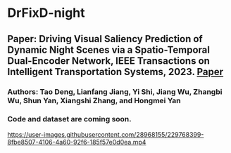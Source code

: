 # DrFixD-night

## Paper: Driving Visual Saliency Prediction of Dynamic Night Scenes via a Spatio-Temporal Dual-Encoder Network, IEEE Transactions on Intelligent Transportation Systems, 2023. [Paper](https://doi.org/10.1109/TITS.2023.3323468)
### Authors: Tao Deng, Lianfang Jiang, Yi Shi, Jiang Wu, Zhangbi Wu, Shun Yan, Xiangshi Zhang, and Hongmei Yan

### Code and dataset are coming soon.


https://user-images.githubusercontent.com/28968155/229768399-8fbe8507-4106-4a60-92f6-185f57e0d0ea.mp4


